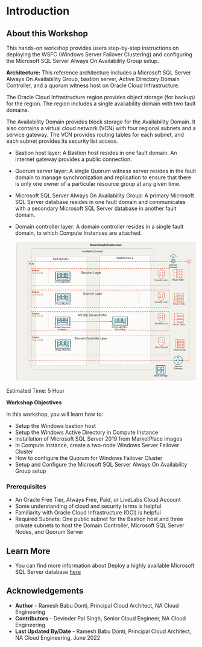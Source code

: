 # Introduction

## About this Workshop

This hands-on workshop provides users step-by-step instructions on deploying the WSFC (Windows Server Failover Clustering) and configuring the Microsoft SQL Server Always On Availability Group setup.

**Architecture:**
This reference architecture includes a Microsoft SQL Server Always On Availability Group, bastion server, Active Directory Domain Controller, and a quorum witness host on Oracle Cloud Infrastructure.

The Oracle Cloud Infrastructure region provides object storage (for backup) for the region. The region includes a single availability domain with two fault domains. 

The Availability Domain provides block storage for the Availability Domain. It also contains a virtual cloud network (VCN) with four regional subnets and a service gateway. The VCN provides routing tables for each subnet, and each subnet provides its security list access.

* Bastion host layer: A Bastion host resides in one fault domain. An internet gateway provides a public connection.
* Quorum server layer: A single Quorum witness server resides in the fault domain to manage synchronization and replication to ensure that there is only one owner of a particular resource group at any given time.
* Microsoft SQL Server Always On Availability Group: A primary Microsoft SQL Server database resides in one fault domain and communicates with a secondary Microsoft SQL Server database in another fault domain. 
* Domain controller layer: A domain controller resides in a single fault domain, to which Compute Instances are attached.

  ![Microsoft SQL Server AOAG - OCI](./images/2nodeaoag.png "Microsoft SQL Server AOAG - OCI")

Estimated Time: 5 Hour

**Workshop Objectives**

In this workshop, you will learn how to:
* Setup the Windows bastion host
* Setup the Windows Active Directory in Compute Instance
* Installation of Microsoft SQL Server 2019 from MarketPlace images
* In Compute Instance, create a two-node Windows Server Failover Cluster
* How to configure the Quorum for Windows Failover Cluster
* Setup and Configure the Microsoft SQL Server Always On Availability Group setup

### Prerequisites
* An Oracle Free Tier, Always Free, Paid, or LiveLabs Cloud Account
* Some understanding of cloud and security terms is helpful
* Familiarity with Oracle Cloud Infrastructure (OCI) is helpful
* Required Subnets: One public subnet for the Bastion host and three private subnets to host the Domain Controller, Microsoft SQL Server Nodes, and Quorum Server

## Learn More
- You can find more information about Deploy a highly available Microsoft SQL Server database [here](https://docs.oracle.com/en/solutions/deploy-microsoft-sql-on-oci/index.html#GUID-06B8A24C-A5E8-46C2-A648-CF8EB324EDFF)


## Acknowledgements
* **Author** - Ramesh Babu Donti, Principal Cloud Architect, NA Cloud Engineering
* **Contributors** -  Devinder Pal Singh, Senior Cloud Engineer, NA Cloud Engineering
* **Last Updated By/Date** - Ramesh Babu Donti, Principal Cloud Architect, NA Cloud Engineering, June 2022
